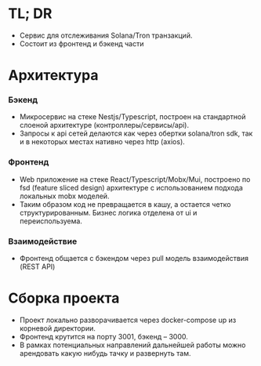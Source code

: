 # TL; DR

- Сервис для отслеживания Solana/Tron транзакций. 
- Состоит из фронтенд и бэкенд части

# Архитектура

### Бэкенд
- Микросервис на стеке Nestjs/Typescript, построен на стандартной слоеной архитектуре (контроллеры/сервисы/api). 
- Запросы к api сетей делаются как через обертки solana/tron sdk, так и в некоторых местах нативно через http (axios).

### Фронтенд 
- Web приложение на стеке React/Typescript/Mobx/Mui, построено по fsd (feature sliced design) архитектуре с использованием подхода локальных mobx моделей. 
- Таким образом код не превращается в кашу, а остается четко структурированным. Бизнес логика отделена от ui и переиспользуема.

### Взаимодействие
- Фронтенд общается с бэкендом через pull модель взаимодействия (REST API)

# Сборка проекта

- Проект локально разворачивается через docker-compose up из корневой директории.
- Фронтенд крутится на порту 3001, бэкенд – 3000.
- В рамках потенциальных направлений дальнейшей работы можно арендовать какую нибудь тачку и развернуть там.



